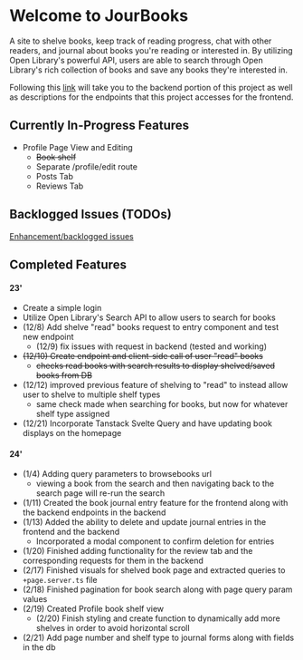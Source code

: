 # Welcome to JourBooks

A site to shelve books, keep track of reading progress, chat with other readers, and journal about books you're reading or interested in. By utilizing Open Library's powerful API, users are able to search through Open Library's rich collection of books and save any books they're interested in.

Following this [link](https://github.com/Vnovnick/jourbooks_backend) will take you to the backend portion of this project as well as descriptions for the endpoints that this project accesses for the frontend.

## Currently In-Progress Features

- Profile Page View and Editing
  - ~~Book shelf~~
  - Separate /profile/edit route
  - Posts Tab
  - Reviews Tab

## Backlogged Issues (TODOs)

[Enhancement/backlogged issues](https://github.com/Vnovnick/jourbooks/issues)

## Completed Features

#### 23'

- Create a simple login
- Utilize Open Library's Search API to allow users to search for books
- (12/8) Add shelve "read" books request to entry component and test new endpoint
  - (12/9) fix issues with request in backend (tested and working)
- ~~(12/10) Create endpoint and client-side call of user "read" books~~
  - ~~checks read books with search results to display shelved/saved books from DB~~
- (12/12) improved previous feature of shelving to "read" to instead allow user to shelve to multiple shelf types
  - same check made when searching for books, but now for whatever shelf type assigned
- (12/21) Incorporate Tanstack Svelte Query and have updating book displays on the homepage

#### 24'

- (1/4) Adding query parameters to browsebooks url
  - viewing a book from the search and then navigating back to the search page will re-run the search
- (1/11) Created the book journal entry feature for the frontend along with the backend endpoints in the backend
- (1/13) Added the ability to delete and update journal entries in the frontend and the backend
  - Incorporated a modal component to confirm deletion for entries
- (1/20) Finished adding functionality for the review tab and the corresponding requests for them in the backend
- (2/17) Finished visuals for shelved book page and extracted queries to `+page.server.ts` file
- (2/18) Finished pagination for book search along with page query param values
- (2/19) Created Profile book shelf view
  - (2/20) Finish styling and create function to dynamically add more shelves in order to avoid horizontal scroll
- (2/21) Add page number and shelf type to journal forms along with fields in the db
